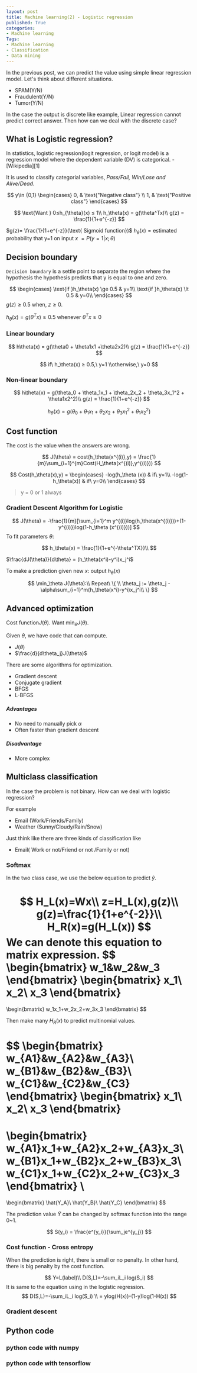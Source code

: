 ```yaml
---
layout: post
title: Machine learning(2) - Logistic regression
published: True
categories: 
- Machine learning
Tags:
- Machine learning
- Classification
- Data mining
---
```




In the previous post, we can predict the value using simple linear regression model. Let's think about different situations.

- SPAM(Y/N)
- Fraudulent(Y/N)
- Tumor(Y/N)

In the case the output is discrete like example, Linear regression cannot predict correct answer. Then how can we deal with the discrete case? 



<!--more-->



## What is Logistic regression?

In statistics, logistic regression(logit regression, or logit model) is a regression model where the dependent variable (DV) is categorical. - [Wikipedia][1]



It is used to classify categorial variables, *Pass/Fail, Win/Lose and Alive/Dead*.


$$
y\in {0,1} \begin{cases}
0,  & \text{"Negative class"} \\
1, & \text{"Positive class"}
\end{cases}
$$

$$
\text{Want } 0≤h_{\theta}(x) ≤ 1\\
h_\theta(x) = g(\theta^Tx)\\
g(z) = \frac{1}{1+e^{-z}}
$$


$g(z)= \frac{1}{1+e^{-z}}(\text{ Sigmoid function})$
$h_\theta(x) = \text{estimated probability that y=1 on input }x$
$= P(y=1|x;\theta)$



## Decision boundary

`Decision boundary` is a settle point to separate the region where the hypothesis the hypothesis predicts that y is equal to one and zero.


$$
\begin{cases}
\text{if }h_\theta(x) \ge 0.5 &   y=1\\
\text{if }h_\theta(x) \lt 0.5 & y=0\\
\end{cases}
$$
$g(z)\ge 0.5$ when, $z\ge0$.

$h_\theta(x) = g(\theta^T x) \ge 0.5$ whenever $\theta^Tx \ge 0$



### Linear boundary

$$
h\theta(x) = g(\theta0 + \theta1x1 +\theta2x2)\\
g(z) = \frac{1}{1+e^{-z}}
$$




$$
if\ h_\theta(x) ≥ 0.5,\ y=1 \\otherwise,\ y=0
$$


### Non-linear boundary

$$
h\theta(x) = g(\theta_0 + \theta_1x_1 + \theta_2x_2 + \theta_3x_1^2 + \theta1x2^2)\\
g(z) = \frac{1}{1+e^{-z}}
$$


$$
h_\theta(x) = g(\theta_0 + \theta_1x_1 + \theta_2x_2 + \theta_3x_1^2 + \theta_1x_2^2)
$$


## Cost function

The cost is the value when the answers are wrong.


$$
J(\theta) = cost(h_\theta(x^{(i)},y) = \frac{1}{m}\sum_{i=1}^{m}Cost(H_\theta(x^{(i)},y^{(i)}))
$$

$$
Cost(h_\theta(x),y) = \begin{cases}
-log(h_\theta (x)) &  if\ y=1\\
-log(1-h_\theta(x)) & if\ y=0\\
\end{cases}
$$

>  y = $0$ or $1$ always





### Gradient Descent Algorithm for Logistic


$$
J(\theta) = -\frac{1}{m}[\sum_{i=1}^m y^{(i)}log(h_\theta(x^{(i)}))+(1-y^{(i)})log(1-h_\theta (x^{(i)}))]
$$
To fit parameters $\theta$:


$$
h_\theta(x) = \frac{1}{1+e^{-\theta^TX}}\\
$$


$\frac{dJ(\theta)}{d\theta} = (h_\theta(x^i)-y^i)x_j^i$

To make a prediction given new $x$:
output $h_\theta(x)$

$$
\min_\theta J(\theta):\\
Repeat\ \{
\\
\theta_j := \theta_j - \alpha\sum_{i=1}^m(h_\theta(x^i)-y^i)x_j^i\\
\}
$$

## Advanced optimization

Cost function$J(\theta)$. Want $\min_\theta J(\theta)$.

Given $\theta$, we have code that can compute.

- $J(\theta)$
- $\frac{d}{d\theta_j}J(\theta)$



There are some algorithms for optimization.

- Gradient descent
- Conjugate gradient
- BFGS
- L-BFGS



##### Advantages

- No need to manually pick $\alpha$
- Often faster than gradient descent



##### Disadvantage

- More complex



## Multiclass classification

In the case the problem is not binary. How can we deal with logistic regression?

For example

- Email (Work/Friends/Family)
- Weather (Sunny/Cloudy/Rain/Snow)



Just think like there are three kinds of classification like

- Email( Work or not/Friend or not /Family or not)




### Softmax

In the two class case, we use the below equation to predict $\hat{y}$.


$$
H_L(x)=Wx\\
z=H_L(x),g(z)\\
g(z)=\frac{1}{1+e^{-2}}\\
H_R(x)=g(H_L(x))
$$
We can denote this equation to matrix expression.
$$
\begin{bmatrix}
w_1&w_2&w_3
\end{bmatrix}
\begin{bmatrix}
x_1\\
x_2\\
x_3
\end{bmatrix}
=
\begin{bmatrix}
w_1x_1+w_2x_2+w_3x_3
\end{bmatrix}
$$




Then make many $H_R(x)$ to predict multinomial values.


$$
\begin{bmatrix}
w_{A1}&w_{A2}&w_{A3}\\
w_{B1}&w_{B2}&w_{B3}\\
w_{C1}&w_{C2}&w_{C3}
\end{bmatrix}
\begin{bmatrix}
x_1\\
x_2\\
x_3
\end{bmatrix}
=
\begin{bmatrix}
w_{A1}x_1+w_{A2}x_2+w_{A3}x_3\\
w_{B1}x_1+w_{B2}x_2+w_{B3}x_3\\
w_{C1}x_1+w_{C2}x_2+w_{C3}x_3
\end{bmatrix}
\\
=
\begin{bmatrix}
\hat{Y_A}\\
\hat{Y_B}\\
\hat{Y_C}
\end{bmatrix}
$$


The prediction value $\hat{Y}$ can be changed by softmax function into the range 0~1.


$$
S(y_i) = \frac{e^{y_i}}{\sum_je^{y_j}}
$$


### Cost function - Cross entropy



When the prediction is right, there is small or no penalty. In other hand, there is big penalty by the cost function.


$$
Y=L(label)\\
D(S,L)=-\sum_iL_i log(S_i)
$$
It is same to the equation using in the logistic regression.
$$
D(S,L)=-\sum_iL_i log(S_i) \\
= ylog(H(x))-(1-y)log(1-H(x))
$$



### Gradient descent






## Python code



### python code with numpy

<script src="https://gist.github.com/Shephexd/e4d259394d557968a5bc8b6d8684f9b1.js?file=logistic.py"></script>

 

### python code with tensorflow

 <script src="https://gist.github.com/Shephexd/0d00f3b4d9aff9f0a9d1b425b3a3c100.js?file=logistic.py"></script>